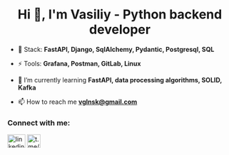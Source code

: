 <h1 align="center">Hi 👋, I'm Vasiliy - Python backend developer</h1>

- 🌱 Stack: **FastAPI, Django, SqlAlchemy, Pydantic, Postgresql, SQL**

- ⚡ Tools: **Grafana, Postman, GitLab, Linux**

- 💬 I’m currently learning **FastAPI, data processing algorithms, SOLID, Kafka**

- 📫 How to reach me **vglnsk@gmail.com**

<h3 align="left">Connect with me:</h3> 
<p>
  <a href="https://linkedin.com/in/vglnsk" target="blank"><img align="center" src="https://raw.githubusercontent.com/rahuldkjain/github-profile-readme-generator/master/src/images/icons/Social/linked-in-alt.svg" alt="linkedin.com/in/vglnsk" height="30" width="40" /></a> 
  <a href="https://t.me/vglnsk" target="_blank"><img align="center" src="https://img.shields.io/badge/-telegram-red?color=white&logo=telegram&logoColor=blue" alt="t.me/vglnsk" height="30"/></a>
</p>
